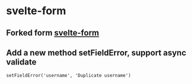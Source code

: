 # svelte-form

## Forked form [svelte-form](https://github.com/spaceavocado/svelte-form)

## Add a new method setFieldError, support async validate
```angular2
setFieldError('username', 'Duplicate username')
```

